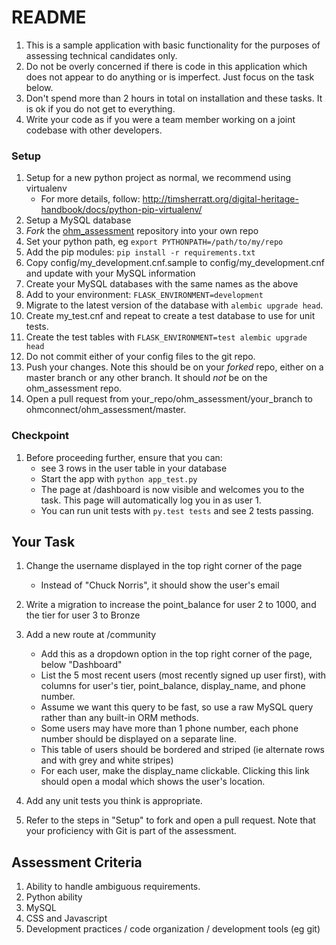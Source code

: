 # README #
1. This is a sample application with basic functionality for the purposes of assessing technical candidates only.
2. Do not be overly concerned if there is code in this application which does not appear to do anything or is imperfect. Just focus on the task below.
3. Don't spend more than 2 hours in total on installation and these tasks. It is ok if you do not get to everything.
4. Write your code as if you were a team member working on a joint codebase with other developers.

### Setup ###
1. Setup for a new python project as normal, we recommend using virtualenv
    * For more details, follow: http://timsherratt.org/digital-heritage-handbook/docs/python-pip-virtualenv/
2. Setup a MySQL database
3. *Fork* the [ohm_assessment](https://bitbucket.org/ohmconnect/ohm_assessment) repository into your own repo
4. Set your python path, eg `export PYTHONPATH=/path/to/my/repo`
5. Add the pip modules: `pip install -r requirements.txt`
6. Copy config/my_development.cnf.sample to config/my_development.cnf and update with your MySQL information
7. Create your MySQL databases with the same names as the above
8. Add to your environment: `FLASK_ENVIRONMENT=development`
9. Migrate to the latest version of the database with `alembic upgrade head`.
10. Create my_test.cnf and repeat to create a test database to use for unit tests.
11. Create the test tables with `FLASK_ENVIRONMENT=test alembic upgrade head`
12. Do not commit either of your config files to the git repo.
13. Push your changes. Note this should be on your *forked* repo, either on a master branch or any other branch. It should *not* be on the ohm_assessment repo.
14. Open a pull request from your_repo/ohm_assessment/your_branch to ohmconnect/ohm_assessment/master. 

### Checkpoint ###
1. Before proceeding further, ensure that you can:
    * see 3 rows in the user table in your database
    * Start the app with `python app_test.py`
    * The page at /dashboard is now visible and welcomes you to the task. This page will automatically log you in as user 1.
    * You can run unit tests with `py.test tests` and see 2 tests passing.

## Your Task ##
1. Change the username displayed in the top right corner of the page
    * Instead of "Chuck Norris", it should show the user's email

2. Write a migration to increase the point_balance for user 2 to 1000, and the tier for user 3 to Bronze

3. Add a new route at /community
    * Add this as a dropdown option in the top right corner of the page, below "Dashboard"
    * List the 5 most recent users (most recently signed up user first), with columns for user's tier, point_balance, display_name, and phone number.
    * Assume we want this query to be fast, so use a raw MySQL query rather than any built-in ORM methods.
    * Some users may have more than 1 phone number, each phone number should be displayed on a separate line.
    * This table of users should be bordered and striped (ie alternate rows and with grey and white stripes)
    * For each user, make the display_name clickable. Clicking this link should open a modal which shows the user's location.

4. Add any unit tests you think is appropriate.

5. Refer to the steps in "Setup" to fork and open a pull request. Note that your proficiency with Git is part of the assessment.

## Assessment Criteria ##
1. Ability to handle ambiguous requirements.
2. Python ability
3. MySQL
4. CSS and Javascript
5. Development practices / code organization / development tools (eg git)
